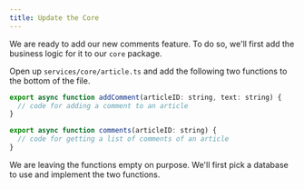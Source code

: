```yaml
---
title: Update the Core
---
```


We are ready to add our new comments feature. To do so, we'll first add the business logic for it to our `core` package.

Open up `services/core/article.ts` and add the following two functions to the bottom of the file.

```js
export async function addComment(articleID: string, text: string) {
  // code for adding a comment to an article
}

export async function comments(articleID: string) {
  // code for getting a list of comments of an article
}
```

We are leaving the functions empty on purpose. We'll first pick a database to use and implement the two functions.

